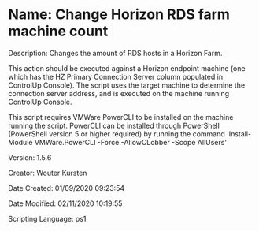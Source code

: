 ﻿# Name: Change Horizon RDS farm machine count

Description: Changes the amount of RDS hosts in a Horizon Farm. 

This action should be executed against a Horizon endpoint machine (one which has the HZ Primary Connection Server column populated in ControlUp Console). The script uses the target machine to determine the connection server address, and is executed on the machine running ControlUp Console.

This script requires VMWare PowerCLI  to be installed on the machine running the script.
    PowerCLI can be installed through PowerShell (PowerShell version 5 or higher required) by running the command 'Install-Module VMWare.PowerCLI -Force -AllowCLobber -Scope AllUsers'


Version: 1.5.6

Creator: Wouter Kursten

Date Created: 01/09/2020 09:23:54

Date Modified: 02/11/2020 10:19:55

Scripting Language: ps1

